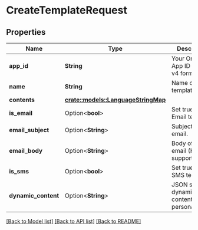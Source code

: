 # CreateTemplateRequest

## Properties

Name | Type | Description | Notes
------------ | ------------- | ------------- | -------------
**app_id** | **String** | Your OneSignal App ID in UUID v4 format. | 
**name** | **String** | Name of the template. | 
**contents** | [**crate::models::LanguageStringMap**](LanguageStringMap.md) |  | 
**is_email** | Option<**bool**> | Set true for an Email template. | [optional]
**email_subject** | Option<**String**> | Subject of the email. | [optional]
**email_body** | Option<**String**> | Body of the email (HTML supported). | [optional]
**is_sms** | Option<**bool**> | Set true for an SMS template. | [optional]
**dynamic_content** | Option<**String**> | JSON string for dynamic content personalization. | [optional]

[[Back to Model list]](../README.md#documentation-for-models) [[Back to API list]](../README.md#documentation-for-api-endpoints) [[Back to README]](../README.md)


